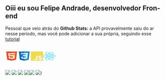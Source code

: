 
## Oiii eu  sou Felipe Andrade, desenvolvedor Fron-end

Pessoal que veio atrás do **Github Stats:** a API provavelmente saiu do ar nesse período,
mas você pode adicionar a sua própria, seguindo esse [tutorial](https://github.com/anuraghazra/github-readme-stats/blob/master/readme.md#deploy-on-your-own-vercel-instance)

<div style="display: inline_block"><br>
  <img align="center" alt="Rafa-HTML" height="30" width="40" src="https://raw.githubusercontent.com/devicons/devicon/master/icons/html5/html5-original.svg"><img align="center" alt="Rafa-CSS" height="30" width="40" src="https://raw.githubusercontent.com/devicons/devicon/master/icons/css3/css3-original.svg"><img align="center" alt="Rafa-Js" height="30" width="40" src="https://raw.githubusercontent.com/devicons/devicon/master/icons/javascript/javascript-plain.svg"><img align="center" alt="Rafa-React" height="30" width="40" src="https://raw.githubusercontent.com/devicons/devicon/master/icons/react/react-original.svg">
</div>
  
  ##
 
<div>
<a href="https://api.whatsapp.com/send?phone=556298407863" target="_blank"><img src="https://img.shields.io/badge/WhatsApp-25D366?style=for-the-badge&logo=whatsapp&logoColor=white" target="_blank"></a>
<a href="https://discord.com/channels/FELIPE_AND7#6478" target="_blank"><img src="https://img.shields.io/badge/Discord-7289DA?style=for-the-badge&logo=discord&logoColor=white" target="_blank"></a>  <a href = "mailto:felipeand.webdev@gmail.com"><img src="https://img.shields.io/badge/-Gmail-%23333?style=for-the-badge&logo=gmail&logoColor=white" target="_blank"></a>
<a href="https://www.linkedin.com/in/felipe-andrade-75b517232/" target="_blank"><img src="https://img.shields.io/badge/-LinkedIn-%230077B5?style=for-the-badge&logo=linkedin&logoColor=white" target="_blank"></a><a href="/" target="_blank"><img src="https://img.shields.io/badge/YouTube-FF0000?style=for-the-badge&logo=youtube&logoColor=white" target="_blank"></a>  <a href="/" target="_blank"><img src="https://img.shields.io/badge/-Instagram-%23E4405F?style=for-the-badge&logo=instagram&logoColor=white" target="_blank"></a>!
  
</div>
